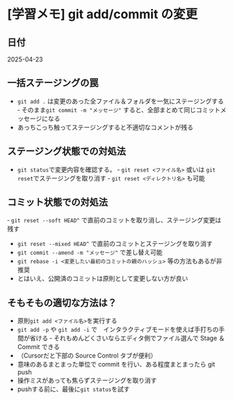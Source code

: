 # [学習メモ] git add/commit の変更

## 日付  
2025-04-23

## 一括ステージングの罠
- `git add .` は変更のあった全ファイル＆フォルダを一気にステージングする
‐ そのまま`git commit -m "メッセージ"` すると、全部まとめて同じコミットメッセージになる
- あっちこっち触ってステージングすると不適切なコメントが残る

## ステージング状態での対処法
- `git status`で変更内容を確認する。
‐ `git reset <ファイル名>` 或いは `git reset`でステージングを取り消す
‐ `git reset <ディレクトリ名>` も可能

## コミット状態での対処法
‐ `git reset --soft HEAD^` で直前のコミットを取り消し、ステージング変更は残す
- `git reset --mixed HEAD^` で直前のコミットとステージングを取り消す
- `git commit --amend -m "メッセージ"` で差し替え可能
- `git rebase -i <変更したい最初のコミットの親のハッシュ>` 等の方法もあるが非推奨
- とはいえ、公開済のコミットは原則として変更しない方が良い

## そもそもの適切な方法は？
- 原則`git add <ファイル名>`を実行する
- `git add -p` や `git add -i` で　インタラクティブモードを使えば手打ちの手間が省ける
‐ それもめんどくさいならエディタ側でファイル選んで Stage ＆ Commit できる
- （Cursorだと下部の Source Control タブが便利）
- 意味のあるまとまった単位で commit を行い、ある程度まとまったら git push
- 操作ミスがあっても焦らずステージングを取り消す
- pushする前に、最後に`git status`を試す